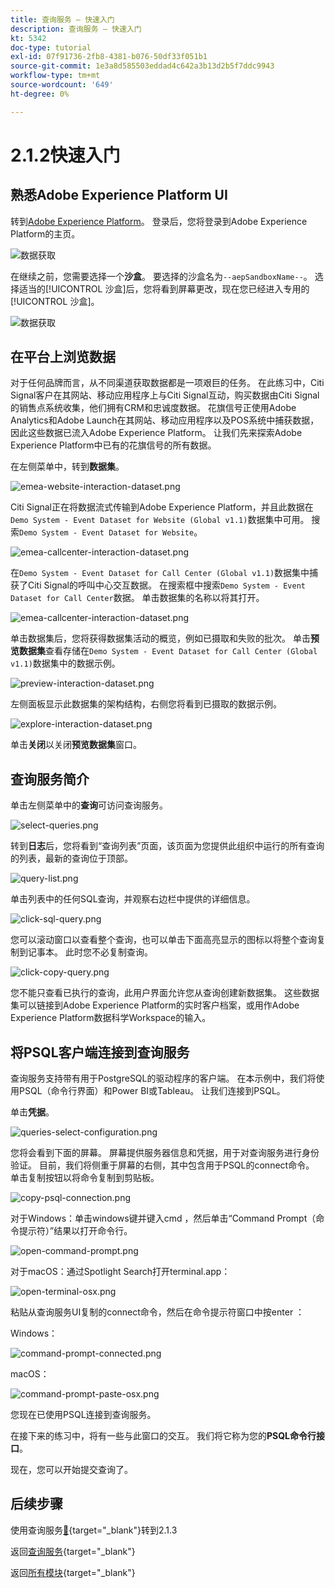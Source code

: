 ```yaml
---
title: 查询服务 — 快速入门
description: 查询服务 — 快速入门
kt: 5342
doc-type: tutorial
exl-id: 07f91736-2fb8-4381-b076-50df33f051b1
source-git-commit: 1e3a8d585503eddad4c642a3b13d2b5f7ddc9943
workflow-type: tm+mt
source-wordcount: '649'
ht-degree: 0%

---
```


# 2.1.2快速入门

## 熟悉Adobe Experience Platform UI

转到[Adobe Experience Platform](https://experience.adobe.com/platform)。 登录后，您将登录到Adobe Experience Platform的主页。

![数据获取](./../../../../modules/delivery-activation/datacollection/dc1.2/images/home.png)

在继续之前，您需要选择一个&#x200B;**沙盒**。 要选择的沙盒名为``--aepSandboxName--``。 选择适当的[!UICONTROL 沙盒]后，您将看到屏幕更改，现在您已经进入专用的[!UICONTROL 沙盒]。

![数据获取](./../../../../modules/delivery-activation/datacollection/dc1.2/images/sb1.png)

## 在平台上浏览数据

对于任何品牌而言，从不同渠道获取数据都是一项艰巨的任务。 在此练习中，Citi Signal客户在其网站、移动应用程序上与Citi Signal互动，购买数据由Citi Signal的销售点系统收集，他们拥有CRM和忠诚度数据。 花旗信号正使用Adobe Analytics和Adobe Launch在其网站、移动应用程序以及POS系统中捕获数据，因此这些数据已流入Adobe Experience Platform。 让我们先来探索Adobe Experience Platform中已有的花旗信号的所有数据。

在左侧菜单中，转到&#x200B;**数据集**。

![emea-website-interaction-dataset.png](./images/emeawebsiteinteractiondataset.png)

Citi Signal正在将数据流式传输到Adobe Experience Platform，并且此数据在`Demo System - Event Dataset for Website (Global v1.1)`数据集中可用。 搜索`Demo System - Event Dataset for Website`。

![emea-callcenter-interaction-dataset.png](./images/emeawebsiteinteractiondataset1.png)

在`Demo System - Event Dataset for Call Center (Global v1.1)`数据集中捕获了Citi Signal的呼叫中心交互数据。 在搜索框中搜索`Demo System - Event Dataset for Call Center`数据。 单击数据集的名称以将其打开。

![emea-callcenter-interaction-dataset.png](./images/emeacallcenterinteractiondataset.png)

单击数据集后，您将获得数据集活动的概览，例如已摄取和失败的批次。 单击&#x200B;**预览数据集**&#x200B;查看存储在`Demo System - Event Dataset for Call Center (Global v1.1)`数据集中的数据示例。

![preview-interaction-dataset.png](./images/previewinteractiondataset.png)

左侧面板显示此数据集的架构结构，右侧您将看到已摄取的数据示例。

![explore-interaction-dataset.png](./images/exploreinteractiondataset.png)

单击&#x200B;**关闭**&#x200B;以关闭&#x200B;**预览数据集**&#x200B;窗口。

## 查询服务简介

单击左侧菜单中的&#x200B;**查询**&#x200B;可访问查询服务。

![select-queries.png](./images/selectqueries.png)

转到&#x200B;**日志**&#x200B;后，您将看到“查询列表”页面，该页面为您提供此组织中运行的所有查询的列表，最新的查询位于顶部。

![query-list.png](./images/querylist.png)

单击列表中的任何SQL查询，并观察右边栏中提供的详细信息。

![click-sql-query.png](./images/clicksqlquery.png)

您可以滚动窗口以查看整个查询，也可以单击下面高亮显示的图标以将整个查询复制到记事本。 此时您不必复制查询。

![click-copy-query.png](./images/clickcopyquery.png)

您不能只查看已执行的查询，此用户界面允许您从查询创建新数据集。 这些数据集可以链接到Adobe Experience Platform的实时客户档案，或用作Adobe Experience Platform数据科学Workspace的输入。

## 将PSQL客户端连接到查询服务

查询服务支持带有用于PostgreSQL的驱动程序的客户端。 在本示例中，我们将使用PSQL（命令行界面）和Power BI或Tableau。 让我们连接到PSQL。

单击&#x200B;**凭据**。

![queries-select-configuration.png](./images/queriesselectconfiguration.png)

您将会看到下面的屏幕。 屏幕提供服务器信息和凭据，用于对查询服务进行身份验证。 目前，我们将侧重于屏幕的右侧，其中包含用于PSQL的connect命令。 单击复制按钮以将命令复制到剪贴板。

![copy-psql-connection.png](./images/copypsqlconnection.png)

对于Windows：单击windows键并键入cmd ，然后单击“Command Prompt（命令提示符）”结果以打开命令行。

![open-command-prompt.png](./images/opencommandprompt.png)

对于macOS：通过Spotlight Search打开terminal.app：

![open-terminal-osx.png](./images/openterminalosx.png)

粘贴从查询服务UI复制的connect命令，然后在命令提示符窗口中按enter ：

Windows：

![command-prompt-connected.png](./images/commandpromptconnected.png)

macOS：

![command-prompt-paste-osx.png](./images/commandpromptpasteosx.png)

您现在已使用PSQL连接到查询服务。

在接下来的练习中，将有一些与此窗口的交互。 我们将它称为您的&#x200B;**PSQL命令行接口**。

现在，您可以开始提交查询了。

## 后续步骤

使用查询服务[&#128279;](./ex3.md){target="_blank"}转到2.1.3

返回[查询服务](./query-service.md){target="_blank"}

返回[所有模块](./../../../../overview.md){target="_blank"}
